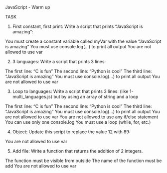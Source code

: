 JavaScript - Warm up

TASK

1.  First constant, first print: Write a script that prints “JavaScript is amazing”:

You must create a constant variable called myVar with the value “JavaScript is amazing”
You must use console.log(...) to print all output
You are not allowed to use var

2. 3 languages: Write a script that prints 3 lines:

The first line: “C is fun”
The second line: “Python is cool”
The third line: “JavaScript is amazing”
You must use console.log(...) to print all output
You are not allowed to use var

3. Loop to languages: Write a script that prints 3 lines: (like 1-multi_languages.js) but by using an array of string and a loop

The first line: “C is fun”
The second line: “Python is cool”
The third line: “JavaScript is amazing”
You must use console.log(...) to print all output
You are not allowed to use var
You are not allowed to use any if/else statement
You can use only one console.log
You must use a loop (while, for, etc.)

4. Object: Update this script to replace the value 12 with 89:

You are not allowed to use var

5. Add file: Write a function that returns the addition of 2 integers.

The function must be visible from outside
The name of the function must be add
You are not allowed to use var

